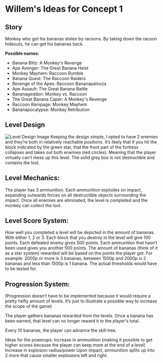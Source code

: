 # Willem's Ideas for Concept 1

## Story

Monkey who got his bananas stolen by racoons. By taking down the racoon hideouts, he can get his bananas back.

**Possible names:**

- Banana Blitz: A Monkey's Revenge
- Ape Avenger: The Great Banana Heist
- Monkey Mayhem: Raccoon Rumble
- Banana Quest: The Raccoon Raiders
- Revenge of the Apes: Raccoon Bananapalooza
- Ape Assault: The Great Banana Battle
- Bananageddon: Monkey vs. Raccoon
- The Great Banana Caper: A Monkey's Revenge
- Raccoon Rampage: Monkey Mayhem
- Bananapocalypse: Monkey Retribution

## Level Design

  ![Level Design Image](./Resources/Level_Design_Idea.png)
  Keeping the design simple, I opted to have 2 enemies and they’re both in relatively reachable positions. It’s likely that if you hit the block indicated by the green star, that the front part of the fortress collapses and takes out both enemies (red circles). Meaning that the player virtually can’t mess up this level. The solid grey box is not destructible and contains the loot.

## Level Mechanics:

The player has 3 ammunition. Each ammunition explodes on impact, expanding outwards forces on all destructible objects surrounding the impact.
Once all enemies are eliminated, the level is completed and the monkey can collect the loot.

## Level Score System:

How well you completed a level will be depicted in the amount of bananas. With either 1, 2 or 3.
Each block that you destroy in the level will give 100 points. Each defeated enemy gives 500 points. Each ammunition that hasn’t been used gives you another 500 points.
The amount of bananas (think of it as a star system) rewarded will be based on the points the player got. For example: 2000p or more is 3 bananas, between 1500p and 2000p is 2 bananas and less than 1500p is 1 banana.
The actual thresholds would have to be tested for.

## Progression System:

(Progression doesn’t have to be implemented because it would require a pretty hefty amount of levels. It’s just to illustrate a possible way to increase the scope of the game)

The player gathers bananas rewarded from the levels. Once a banana has been earned, that level can no longer reward it to the player's total.

Every 10 bananas, the player can advance the skill tree.

Ideas for the powerups:
Increase in ammunition (making it possible to get higher scores because the player can keep more at the end of a level)
Increase in explosion radius/power
Upon impact, ammunition splits up into 2 more that cause smaller explosions left and right.
